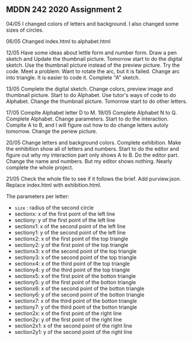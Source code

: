 ## MDDN 242 2020 Assignment 2

04/05 I changed colors of letters and background. I also changed some sizes of circles.

06/05 Changed index.html to alphabet.html

12/05 Have some ideas about lettle form and number form. Draw a pen sketch and Update the thumbnail picture. Tomorrow start to do the digital sketch.
Use the thumbnail picture instead of the preview picture.
Try the code. Meet a problem: Want to rotate the arc, but it is failed.
Change arc into triangle. It is easier to code it. Complete "A" sketch.

13/05 Complete the digital sketch.
Change colors, preview image and thumbnail picture.
Start to do Alphabet. Use tutor's ways of code to do Alphabet. Change the thumbnail picture. Tomorrow start to do other letters.

17/05 Complte Alphabet letter D to M.
19/05 Complete Alphabet N to Q.
Complete Alphabet. Change parameters.
Start to do the interaction. Complte A to B, and I will figure out how to do change letters autoly tomorrow. Change the periew picture.

20/05 Change letters and background colors.
Complete exhibition. Make the enhibition show all of letters and numbers. Start to do the editor and figure out why my interaction part only shows A to B.
Do the editor part. Change the name and numbers. But my editor shows nothing.
Nearly complete the whole project.

21/05 Check the whole file to see if it follows the brief. Add purview.json. Replace index.html with exhibition.html.

The parameters per letter:
  * `size` : radius of the second circle
  * sectionx: x of the first point of the left line
  * sectiony: y of the first point of the left line
  * sectionx1: x of the second point of the left line
  * sectiony1: y of the second point of the left line
  * sectionx2: x of the first point of the top triangle
  * sectiony2: y of the first point of the top triangle
  * sectionx3: x of the second point of the top triangle
  * sectiony3: x of the second point of the top triangle
  * sectionx4: x of the third point of the top triangle
  * sectiony4: y of the third point of the top triangle
  * sectionx5: x of the first point of the botton triangle
  * sectiony5: y of the first point of the botton triangle
  * sectionx6: x of the second point of the botton triangle
  * sectiony6: y of the second point of the botton triangle
  * sectionx7: x of the third point of the botton triangle
  * sectiony7: y of the third point of the botton triangle
  * section2x: x of the first point of the right line
  * section2y: y of the first point of the right line
  * section2x1: x of the second point of the right line
  * section2y1: y of the second point of the right line
